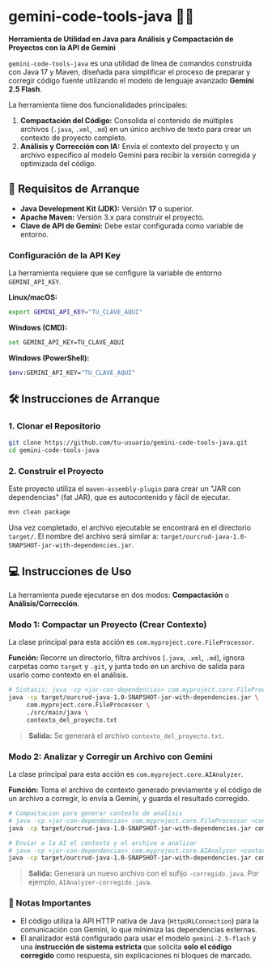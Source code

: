
# gemini-code-tools-java 🤖✨

**Herramienta de Utilidad en Java para Análisis y Compactación de Proyectos con la API de Gemini**

`gemini-code-tools-java` es una utilidad de línea de comandos construida con Java 17 y Maven, diseñada para simplificar el proceso de preparar y corregir código fuente utilizando el modelo de lenguaje avanzado **Gemini 2.5 Flash**.

La herramienta tiene dos funcionalidades principales:

1.  **Compactación del Código:** Consolida el contenido de múltiples archivos (`.java`, `.xml`, `.md`) en un único archivo de texto para crear un contexto de proyecto completo.
2.  **Análisis y Corrección con IA:** Envía el contexto del proyecto y un archivo específico al modelo Gemini para recibir la versión corregida y optimizada del código.

## 🚀 Requisitos de Arranque

* **Java Development Kit (JDK):** Versión **17** o superior.
* **Apache Maven:** Versión 3.x para construir el proyecto.
* **Clave de API de Gemini:** Debe estar configurada como variable de entorno.

### Configuración de la API Key

La herramienta requiere que se configure la variable de entorno `GEMINI_API_KEY`.

**Linux/macOS:**
```bash
export GEMINI_API_KEY="TU_CLAVE_AQUI"
````

**Windows (CMD):**

```bash
set GEMINI_API_KEY=TU_CLAVE_AQUI
```

**Windows (PowerShell):**

```bash
$env:GEMINI_API_KEY="TU_CLAVE_AQUI"
```

## 🛠️ Instrucciones de Arranque

### 1\. Clonar el Repositorio

```bash
git clone https://github.com/tu-usuario/gemini-code-tools-java.git
cd gemini-code-tools-java
```

### 2\. Construir el Proyecto

Este proyecto utiliza el `maven-assembly-plugin` para crear un "JAR con dependencias" (fat JAR), que es autocontenido y fácil de ejecutar.

```bash
mvn clean package
```

Una vez completado, el archivo ejecutable se encontrará en el directorio `target/`. El nombre del archivo será similar a: `target/ourcrud-java-1.0-SNAPSHOT-jar-with-dependencies.jar`.

## 💻 Instrucciones de Uso

La herramienta puede ejecutarse en dos modos: **Compactación** o **Análisis/Corrección**.

### Modo 1: Compactar un Proyecto (Crear Contexto)

La clase principal para esta acción es `com.myproject.core.FileProcessor`.

**Función:** Recorre un directorio, filtra archivos (`.java`, `.xml`, `.md`), ignora carpetas como `target` y `.git`, y junta todo en un archivo de salida para usarlo como contexto en el análisis.

```bash
# Sintaxis: java -cp <jar-con-dependencias> com.myproject.core.FileProcessor <ruta_proyecto> <salida.txt>
java -cp target/ourcrud-java-1.0-SNAPSHOT-jar-with-dependencies.jar \
     com.myproject.core.FileProcessor \
     ./src/main/java \
     contexto_del_proyecto.txt
```

> **Salida:** Se generará el archivo `contexto_del_proyecto.txt`.

### Modo 2: Analizar y Corregir un Archivo con Gemini

La clase principal para esta acción es `com.myproject.core.AIAnalyzer`.

**Función:** Toma el archivo de contexto generado previamente y el código de un archivo a corregir, lo envía a Gemini, y guarda el resultado corregido.

```bash
# Compactacion para generar contexto de analisis
# java -cp <jar-con-dependencias> com.myproject.core.FileProcessor <contexto.txt> <archivo.java>
java -cp target/ourcrud-java-1.0-SNAPSHOT-jar-with-dependencies.jar com.myproject.core.FileProcessor ./proyecto ./proyecto_compactado.txt

# Enviar a la AI el contexto y el archivo a analizar
# java -cp <jar-con-dependencias> com.myproject.core.AIAnalyzer <contexto.txt> <archivo.java>
java -cp target/ourcrud-java-1.0-SNAPSHOT-jar-with-dependencies.jar com.myproject.core.AIAnalyzer proyecto_compactado.txt src/main/java/com/myproject/core/PathSorter.java
```

> **Salida:** Generará un nuevo archivo con el sufijo `-corregido.java`. Por ejemplo, `AIAnalyzer-corregido.java`.

### 📌 Notas Importantes

  * El código utiliza la API HTTP nativa de Java (`HttpURLConnection`) para la comunicación con Gemini, lo que minimiza las dependencias externas.
  * El analizador está configurado para usar el modelo `gemini-2.5-flash` y una **instrucción de sistema estricta** que solicita **solo el código corregido** como respuesta, sin explicaciones ni bloques de marcado.
